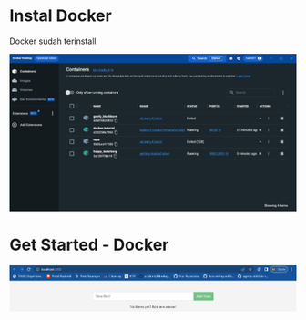 # Instal Docker

Docker sudah terinstall

![Docker](https://github.com/kareeems/tekn-cloud-computing/blob/main/minggu-07/image/Docker.jpg)

# Get Started - Docker


![Getting started.jpg](https://github.com/kareeems/tekn-cloud-computing/blob/main/minggu-07/image/Getting%20started.jpg)
